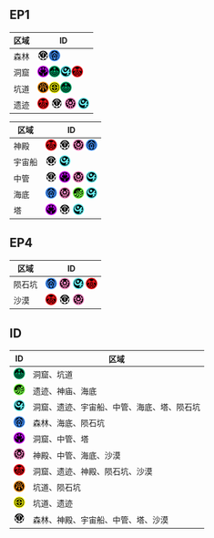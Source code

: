 ## EP1

| 区域  | ID                                                                                                                                                                                                                                                                |
|-----|-------------------------------------------------------------------------------------------------------------------------------------------------------------------------------------------------------------------------------------------------------------------|
| 森林  | <img src="./static/img/Whitill.png" alt="羽白" style="width:20px;"/><img src="./static/img/Bluefull.png" alt="纯蓝" style="width:20px;"/>                                                                                                                             |
| 洞窟  | <img src="./static/img/Purplenum.png" alt="淡紫" style="width:20px;"/><img src="./static/img/Viridia.png" alt="镉绿" style="width:20px;"/><img src="./static/img/Skyly.png" alt="天青" style="width:20px;"/><img src="./static/img/Redria.png" alt="真红" style="width:20px;"/> |
| 坑道  | <img src="./static/img/Oran.png" alt="橙黄" style="width:20px;"/><img src="./static/img/Yellowboze.png" alt="金黄" style="width:20px;"/><img src="./static/img/Viridia.png" alt="镉绿" style="width:20px;"/>                                                            |
| 遗迹  | <img src="./static/img/Redria.png" alt="真红" style="width:20px;"/> <img src="./static/img/Whitill.png" alt="羽白" style="width:20px;"/> <img src="./static/img/Pinkal.png" alt="粉红" style="width:20px;"/> <img src="./static/img/Skyly.png" alt="天青" style="width:20px;"/> |

| 区域  | ID                                                                                                                                                                                                      |
|-----|---------------------------------------------------------------------------------------------------------------------------------------------------------------------------------------------------------|
| 神殿  | <img src="./static/img/Redria.png" alt="真红" style="width:20px;"/> <img src="./static/img/Whitill.png" alt="羽白" style="width:20px;"/> <img src="./static/img/Pinkal.png" alt="粉红" style="width:20px;"/> <img src="./static/img/Bluefull.png" alt="纯蓝" style="width:20px;"/>|
| 宇宙船 | <img src="./static/img/Whitill.png" alt="羽白" style="width:20px;"/> <img src="./static/img/Skyly.png" alt="天青" style="width:20px;"/>|
| 中管  | <img src="./static/img/Whitill.png" alt="羽白" style="width:20px;"/> <img src="./static/img/Purplenum.png" alt="淡紫" style="width:20px;"/> <img src="./static/img/Pinkal.png" alt="粉红" style="width:20px;"/> <img src="./static/img/Skyly.png" alt="天青" style="width:20px;"/>|
| 海底  | <img src="./static/img/Bluefull.png" alt="纯蓝" style="width:20px;"/> <img src="./static/img/Pinkal.png" alt="粉红" style="width:20px;"/> <img src="./static/img/Greenill.png" alt="翠绿" style="width:20px;"/> <img src="./static/img/Skyly.png" alt="天青" style="width:20px;"/>|
| 塔   | <img src="./static/img/Purplenum.png" alt="淡紫" style="width:20px;"/> <img src="./static/img/Whitill.png" alt="羽白" style="width:20px;"/> <img src="./static/img/Skyly.png" alt="天青" style="width:20px;"/> |

## EP4

| 区域 | ID  |
|---|-----|
| 陨石坑 | <img src="./static/img/Bluefull.png" alt="纯蓝" style="width:20px;"/> <img src="./static/img/Pinkal.png" alt="粉红" style="width:20px;"/> <img src="./static/img/Skyly.png" alt="天青" style="width:20px;"/> <img src="./static/img/Redria.png" alt="真红" style="width:20px;"/>|
| 沙漠 | <img src="./static/img/Redria.png" alt="真红" style="width:20px;"/> <img src="./static/img/Whitill.png" alt="羽白" style="width:20px;"/> <img src="./static/img/Pinkal.png" alt="粉红" style="width:20px;"/>|

## ID

| ID                                                                    | 区域                    |
|-----------------------------------------------------------------------|-----------------------|
| <img src="./static/img/Viridia.png" alt="纯蓝" style="width:20px;"/>    | 洞窟、坑道                 |
| <img src="./static/img/Greenill.png" alt="纯蓝" style="width:20px;"/>   | 遗迹、神庙、海底              |
| <img src="./static/img/Skyly.png" alt="纯蓝" style="width:20px;"/>      | 洞窟、遗迹、宇宙船、中管、海底、塔、陨石坑 |
| <img src="./static/img/Bluefull.png" alt="纯蓝" style="width:20px;"/>   | 森林、海底、陨石坑             |
| <img src="./static/img/Purplenum.png" alt="纯蓝" style="width:20px;"/>  | 洞窟、中管、塔               |
| <img src="./static/img/Pinkal.png" alt="纯蓝" style="width:20px;"/>     | 神殿、中管、海底、沙漠           |
| <img src="./static/img/Redria.png" alt="纯蓝" style="width:20px;"/>     | 洞窟、遗迹、神殿、陨石坑、沙漠       |
| <img src="./static/img/Oran.png" alt="纯蓝" style="width:20px;"/>       | 坑道、陨石坑                |
| <img src="./static/img/Yellowboze.png" alt="纯蓝" style="width:20px;"/> | 坑道、遗迹                 |
| <img src="./static/img/Whitill.png" alt="纯蓝" style="width:20px;"/>    | 森林、神殿、宇宙船、中管、塔、沙漠     |





